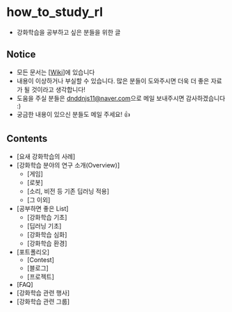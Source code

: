 # how_to_study_rl
- 강화학습을 공부하고 싶은 분들을 위한 글

## Notice
- 모든 문서는 [[Wiki](https://github.com/reinforcement-learning-kr/how_to_study_rl/wiki)]에 있습니다
- 내용이 이상하거나 부실할 수 있습니다. 많은 분들이 도와주시면 더욱 더 좋은 자료가 될 것이라고 생각합니다!
- 도움을 주실 분들은 [dnddnjs11@naver.com](dnddnjs11@naver.com)으로 메일 보내주시면 감사하겠습니다 :)
- 궁금한 내용이 있으신 분들도 메일 주세요! 👍

## Contents
- [요새 강화학습의 사례]
- [강화학습 분야의 연구 소개(Overview)]
	- [게임]
	- [로봇]
	- [소리, 비전 등 기존 딥러닝 적용]
	- [그 이외]
- [공부하면 좋은 List]
    - [강화학습 기초]
    - [딥러닝 기초]
    - [강화학습 심화]
    - [강화학습 환경]
- [포트폴리오]
    - [Contest]
    - [블로그]
    - [프로젝트]
- [FAQ]
- [강화학습 관련 행사]
- [강화학습 관련 그룹]